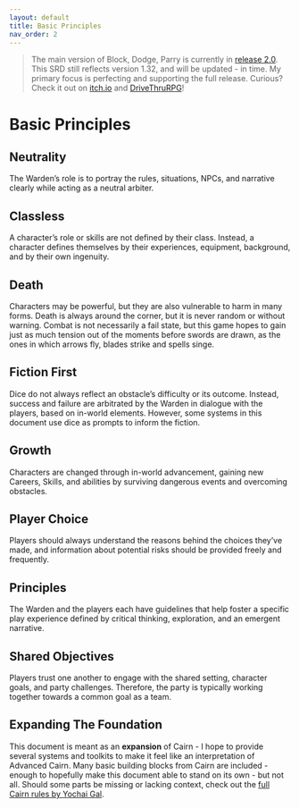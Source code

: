 ```yaml
---
layout: default
title: Basic Principles
nav_order: 2
---
```


> The main version of Block, Dodge, Parry is currently in [release 2.0](https://dicegoblin.blog/out-now-block-dodge-parry-v2-0/). This SRD still reflects version 1.32, and will be updated - in time. My primary focus is perfecting and supporting the full release. Curious? Check it out on [itch.io](https://dicegoblingames.itch.io/block-dodge-parry) and [DriveThruRPG](https://www.drivethrurpg.com/product/425888/Block-Dodge-Parry--A-Levelless-Classless-Expansion-of-Cairn)!

# Basic Principles
## Neutrality
The Warden’s role is to portray the rules, situations, NPCs, and narrative clearly while acting as a neutral arbiter.
## Classless
A character’s role or skills are not defined by their class.  Instead, a character defines themselves by their experiences, equipment, background, and by their own ingenuity.
## Death
Characters may be powerful, but they are also vulnerable to harm in many forms. Death is always around the corner, but it is never random or without warning. Combat is not necessarily a fail state, but this game hopes to gain just as much tension out of the moments before swords are drawn, as the ones in which arrows fly, blades strike and spells singe.
## Fiction First
Dice do not always reflect an obstacle’s difficulty or its outcome. Instead, success and failure are arbitrated by the Warden in dialogue with the players, based on in-world elements. However, some systems in this document use dice as prompts to inform the fiction.
## Growth
Characters are changed through in-world advancement, gaining new Careers, Skills, and abilities by surviving dangerous events and overcoming obstacles.
## Player Choice
Players should always understand the reasons behind the choices they’ve made, and information about potential risks should be provided freely and frequently.
## Principles
The Warden and the players each have guidelines that help foster a specific play experience defined by critical thinking, exploration, and an emergent narrative.
## Shared Objectives
Players trust one another to engage with the shared setting, character goals, and party challenges. Therefore, the party is typically working together towards a common goal as a team.
## Expanding The Foundation
This document is meant as an **expansion** of Cairn - I hope to provide several systems and toolkits to make it feel like an interpretation of Advanced Cairn. Many basic building blocks from Cairn are included - enough to hopefully make this document able to stand on its own - but not all. Should some parts be missing or lacking context, check out the [full Cairn rules by Yochai Gal](https://cairnrpg.com/cairn-srd/).

